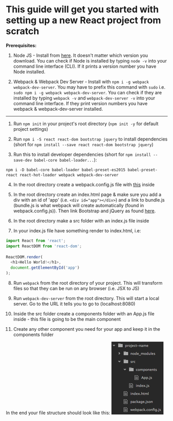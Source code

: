 # This guide will get you started with setting up a new React project from scratch

**Prerequisites:**

1. Node JS - Install from [here](https://nodejs.org/en/). It doesn't matter which version you download. You can check if Node is installed by typing `node -v` into your command line interface (CLI). If it prints a version number you have Node installed.

2. Webpack & Webpack Dev Server - Install with `npm i -g webpack webpack-dev-server`. You may have to prefix this command with `sudo` i.e. `sudo npm i -g webpack webpack-dev-server`. You can check if they are installed by typing `webpack -v` and `webpack-dev-server -v` into your command line interface. If they print version numbers you have webpack & webpack-dev-server installed.

---

1. Run `npm init` in your project's root directory (`npm init -y` for default project settings)

2. Run `npm i -S react react-dom bootstrap jquery` to install dependencies (short for `npm install --save react react-dom bootstrap jquery`)

3. Run this to install developer dependencies (short for `npm install --save-dev babel-core babel-loader...`):

  ```
  npm i -D babel-core babel-loader babel-preset-es2015 babel-preset-react react-hot-loader webpack webpack-dev-server
  ```

4. In the root directory create a webpack.config.js file with [this](https://github.com/BeachCodersAcademy/CodeWave/blob/master/notes/webpack.config.js) inside

5. In the root directory create an index.html page & make sure you add a div with an id of 'app' (i.e. `<div id="app"></div>`) and a link to bundle.js (bundle.js is what webpack will create automatically (found in webpack.config.js)). Then link Bootstrap and jQuery as found [here](https://github.com/BeachCodersAcademy/CodeWave/blob/master/notes/react-index.html).

6. In the root directory make a src folder with an index.js file inside

7. In your index.js file have something render to index.html, i.e:

  ```javascript
  import React from 'react';
  import ReactDOM from 'react-dom';

  ReactDOM.render(
    <h1>Hello World!</h1>, 
    document.getElementById('app')
  );
  ```

8. Run `webpack` from the root directory of your project. This will transform files so that they can be run on any browser (i.e. JSX to JS)

9. Run `webpack-dev-server` from the root directory. This will start a local server. Go to the URL it tells you to go to (localhost:8080)

10. Inside the src folder create a components folder with an App.js file inside - this file is going to be the main component

11. Create any other component you need for your app and keep it in the components folder

In the end your file structure should look like this:
![React File Structure](https://github.com/BeachCodersAcademy/CodeWave/blob/master/notes/images/react-file-structure.png)
